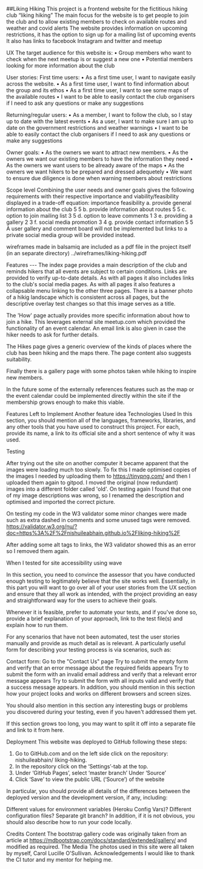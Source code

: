 ##Liking Hiking
This project is a frontend website for the fictitious hiking club “liking hiking”
The main focus for the website is to get people to join the club and to allow existing members to check on available routes and weather and covid alerts
The website provides information on upcoming restrictions, it has the option to sign up for a mailing list of upcoming events
It also has links to facebook Instagram and twitter and meetup


UX
The target audience for this website is:
•	Group members who want to check when the next meetup is or suggest a new one
•	Potential members looking for more information about the club

User stories:
First time users:
•	As a first time user, I want to navigate easily across the website.
•	As a first time user, I want to find information about the group and its ethos
•	As a first time user, I want to see some maps of the available routes
•	I want to be able to easily contact the club organisers if I need to ask any questions or make any suggestions

Returning/regular users:
•	As a member, I want to follow the club, so I stay up to date with the latest events
•	As a user, I want to make sure I am up to date on the government restrictions and weather warnings
•	I want to be able to easily contact the club organisers if I need to ask any questions or make any suggestions

Owner goals:
•	As the owners we want to attract new members.
•	As the owners we want our existing members to have the information they need
•	As the owners we want users to be already aware of the maps
•	As the owners we want hikers to be prepared and dressed adequetely
•	We want to ensure due diligence is done when warning members about restrictions
 
Scope level
Combining the user needs and owner goals gives the following requirements with their respective importance and viability/feasibility displayed in a trade-off equation:
	importance	feasibility
a. provide general information about the club	5	5
b. provide information about routes	5	5
c. option to join mailing list	3	5
d. option to leave comments	1	3
e. providing a gallery	2	3
f. social media promotion	3	4
g. provide contact information	5	5
A user gallery and comment board will not be implemented but links to a private social media group will be provided instead.		


wireframes made in balsamiq are included as a pdf file in the project itself (in an separate directory)
../wireframes/liking-hiking.pdf

Features ---
The index page provides a main description of the club and reminds hikers that all events are subject to certain conditions.
Links are provided to verify up-to-date details.
As with all pages it also includes links to the club's social media pages.
As with all pages it also features a collapsable menu linking to the other three pages.
There is  a banner photo of a hikig landscape which is consistent across all pages, but the descriptive overlay test changes so that this image serves as a title.

The 'How' page actually provides more specific information about how to join a hike. This leverages external site meetup.com which provided the functionality of an event calendar.
An email link is also given in case the hiker needs to ask for further details.

The Hikes page gives a generic overview of the kinds of places where the club has been hiking and the maps there. The page content also suggests suitability.

Finally there is a gallery page with some photos taken while hiking to inspire new members.

In the future some of the externally references features such as the map or the event calendar could be implemented directly within the site if the membership grows enough to make this viable.

Features Left to Implement
Another feature idea
Technologies Used
In this section, you should mention all of the languages, frameworks, libraries, and any other tools that you have used to construct this project. For each, provide its name, a link to its official site and a short sentence of why it was used.

Testing

After trying out the site on another computer it became apparent that the images were loading much too slowly.
To fix this I made optimised copies of the images I needed by uploading them to https://tinypng.com/ and then I uploaded them again to gitpod.
I moved the original (now redundant) images into a different folder called 'old'. On testing again I found that one of my image descriptions was wrong, so I renamed the description and optimised and imported the correct picture.

On testing my code in the W3 validator some minor changes were made such as extra dashed in comments and some unused tags were removed.
https://validator.w3.org/nu/?doc=https%3A%2F%2Fnishuileabhain.github.io%2Fliking-hiking%2F

After adding some alt tags to links, the W3 validator showed this as an error so I removed them again.

When I tested for site accessibility using wave

In this section, you need to convince the assessor that you have conducted enough testing to legitimately believe that the site works well. Essentially, in this part you will want to go over all of your user stories from the UX section and ensure that they all work as intended, with the project providing an easy and straightforward way for the users to achieve their goals.

Whenever it is feasible, prefer to automate your tests, and if you've done so, provide a brief explanation of your approach, link to the test file(s) and explain how to run them.

For any scenarios that have not been automated, test the user stories manually and provide as much detail as is relevant. A particularly useful form for describing your testing process is via scenarios, such as:

Contact form:
Go to the "Contact Us" page
Try to submit the empty form and verify that an error message about the required fields appears
Try to submit the form with an invalid email address and verify that a relevant error message appears
Try to submit the form with all inputs valid and verify that a success message appears.
In addition, you should mention in this section how your project looks and works on different browsers and screen sizes.

You should also mention in this section any interesting bugs or problems you discovered during your testing, even if you haven't addressed them yet.

If this section grows too long, you may want to split it off into a separate file and link to it from here.

Deployment
This website was deployed to GitHub following these steps:
1.	Go to GitHub.com and on the left side click on the repository: nishuileabhain/ liking-hiking.
2.	In the repository click on the ‘Settings’-tab at the top.
3.	Under ‘GitHub Pages’, select ‘master branch’ Under ‘Source’
4.	Click ‘Save’ to view the public URL (‘Source’) of the website 


In particular, you should provide all details of the differences between the deployed version and the development version, if any, including:

Different values for environment variables (Heroku Config Vars)?
Different configuration files?
Separate git branch?
In addition, if it is not obvious, you should also describe how to run your code locally.

Credits
Content
The bootstrap gallery code was originally taken from an article at https://mdbootstrap.com/docs/standard/extended/gallery/ and modified as required.
The
Media
The photos used in this site were all taken by myself, Carol Lucille O'Sullivan.
Acknowledgements
I would like to thank the CI tutor and my mentor for helping me.